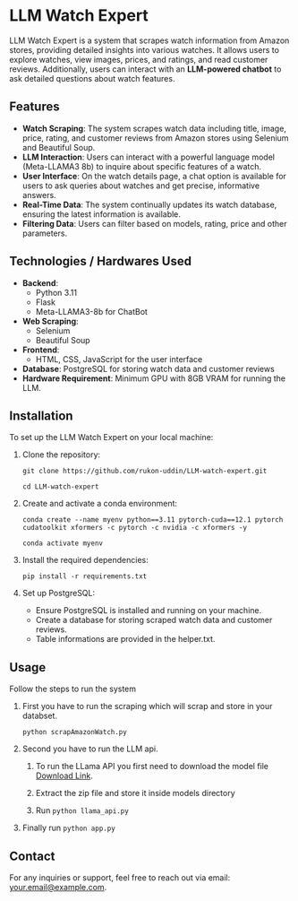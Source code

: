 # LLM Watch Expert

LLM Watch Expert is a system that scrapes watch information from Amazon stores, providing detailed insights into various watches. It allows users to explore watches, view images, prices, and ratings, and read customer reviews. Additionally, users can interact with an **LLM-powered chatbot** to ask detailed questions about watch features.

## Features
-   **Watch Scraping**: The system scrapes watch data including title, image, price, rating, and customer reviews from Amazon stores using Selenium and Beautiful Soup.
-   **LLM Interaction**: Users can interact with a powerful language model (Meta-LLAMA3 8b) to inquire about specific features of a watch.
-   **User Interface**: On the watch details page, a chat option is available for users to ask queries about watches and get precise, informative answers.
-   **Real-Time Data**: The system continually updates its watch database, ensuring the latest information is available.
-   **Filtering Data**: Users can filter based on models, rating, price and other parameters.

## Technologies / Hardwares Used
-   **Backend**:
    -   Python 3.11
    -   Flask
    -   Meta-LLAMA3-8b for ChatBot
-   **Web Scraping**:
    -   Selenium
    -   Beautiful Soup
-   **Frontend**:
    -   HTML, CSS, JavaScript for the user interface
-   **Database**: PostgreSQL for storing watch data and customer reviews
-   **Hardware Requirement**: Minimum GPU with 8GB VRAM for running the LLM.

## Installation
To set up the LLM Watch Expert on your local machine:

1.  Clone the repository:
    
    `git clone https://github.com/rukon-uddin/LLM-watch-expert.git`
    
    `cd LLM-watch-expert`

2.  Create and activate a conda environment:

    `conda create --name myenv python==3.11 pytorch-cuda==12.1 pytorch cudatoolkit xformers -c pytorch -c nvidia -c xformers -y`

    `conda activate myenv`

3.  Install the required dependencies:

    `pip install -r requirements.txt`

4.  Set up PostgreSQL:

    -   Ensure PostgreSQL is installed and running on your machine.
    -   Create a database for storing scraped watch data and customer reviews.
    -   Table informations are provided in the helper.txt.

## Usage
Follow the steps to run the system

1.  First you have to run the scraping which will scrap and store in your databset.
    
    `python scrapAmazonWatch.py`

2.  Second you have to run the LLM api.
    
    1. To run the LLama API you first need to download the model file [Download Link](https://drive.google.com/file/d/1iaQPzWBt-0D-Ot_xFZIxzHgvXrabuBGF/view?usp=sharing). 
    
    2. Extract the zip file and store it inside models directory

    3. Run `python llama_api.py`

3.  Finally run `python app.py`


## Contact

For any inquiries or support, feel free to reach out via email: your.email@example.com.
